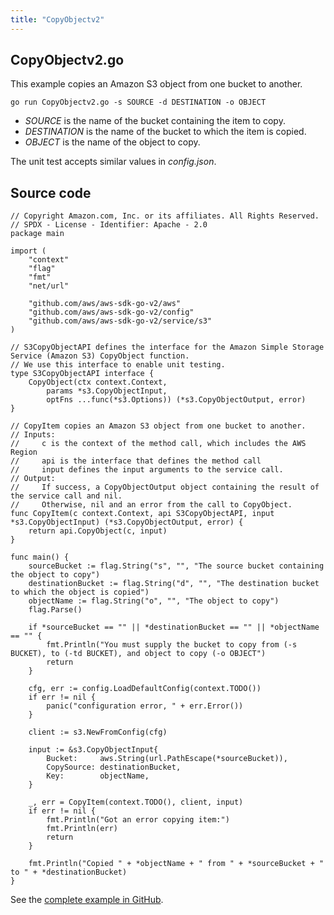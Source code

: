```yaml
---
title: "CopyObjectv2"
---
```

## CopyObjectv2.go

This example copies an Amazon S3 object from one bucket to another.

`go run CopyObjectv2.go -s SOURCE -d DESTINATION -o OBJECT`

- _SOURCE_ is the name of the bucket containing the item to copy.
- _DESTINATION_ is the name of the bucket to which the item is copied.
- _OBJECT_ is the name of the object to copy.

The unit test accepts similar values in _config.json_.

## Source code

```
// Copyright Amazon.com, Inc. or its affiliates. All Rights Reserved.
// SPDX - License - Identifier: Apache - 2.0
package main

import (
	"context"
	"flag"
	"fmt"
	"net/url"

	"github.com/aws/aws-sdk-go-v2/aws"
	"github.com/aws/aws-sdk-go-v2/config"
	"github.com/aws/aws-sdk-go-v2/service/s3"
)

// S3CopyObjectAPI defines the interface for the Amazon Simple Storage Service (Amazon S3) CopyObject function.
// We use this interface to enable unit testing.
type S3CopyObjectAPI interface {
	CopyObject(ctx context.Context,
		params *s3.CopyObjectInput,
		optFns ...func(*s3.Options)) (*s3.CopyObjectOutput, error)
}

// CopyItem copies an Amazon S3 object from one bucket to another.
// Inputs:
//     c is the context of the method call, which includes the AWS Region
//     api is the interface that defines the method call
//     input defines the input arguments to the service call.
// Output:
//     If success, a CopyObjectOutput object containing the result of the service call and nil.
//     Otherwise, nil and an error from the call to CopyObject.
func CopyItem(c context.Context, api S3CopyObjectAPI, input *s3.CopyObjectInput) (*s3.CopyObjectOutput, error) {
	return api.CopyObject(c, input)
}

func main() {
	sourceBucket := flag.String("s", "", "The source bucket containing the object to copy")
	destinationBucket := flag.String("d", "", "The destination bucket to which the object is copied")
	objectName := flag.String("o", "", "The object to copy")
	flag.Parse()

	if *sourceBucket == "" || *destinationBucket == "" || *objectName == "" {
		fmt.Println("You must supply the bucket to copy from (-s BUCKET), to (-td BUCKET), and object to copy (-o OBJECT")
		return
	}

	cfg, err := config.LoadDefaultConfig(context.TODO())
	if err != nil {
		panic("configuration error, " + err.Error())
	}

	client := s3.NewFromConfig(cfg)

	input := &s3.CopyObjectInput{
		Bucket:     aws.String(url.PathEscape(*sourceBucket)),
		CopySource: destinationBucket,
		Key:        objectName,
	}

	_, err = CopyItem(context.TODO(), client, input)
	if err != nil {
		fmt.Println("Got an error copying item:")
		fmt.Println(err)
		return
	}

	fmt.Println("Copied " + *objectName + " from " + *sourceBucket + " to " + *destinationBucket)
}

```

See the [complete example in GitHub](https://github.com/awsdocs/aws-doc-sdk-examples/blob/master/gov2/s3/CopyObject/CopyObjectv2.go).